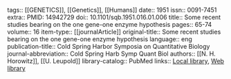 tags:: [[GENETICS]], [[Genetics]], [[Humans]]
date:: 1951
issn:: 0091-7451
extra:: PMID: 14942729
doi:: 10.1101/sqb.1951.016.01.006
title:: Some recent studies bearing on the one gene-one enzyme hypothesis
pages:: 65-74
volume:: 16
item-type:: [[journalArticle]]
original-title:: Some recent studies bearing on the one gene-one enzyme hypothesis
language:: eng
publication-title:: Cold Spring Harbor Symposia on Quantitative Biology
journal-abbreviation:: Cold Spring Harb Symp Quant Biol
authors:: [[N. H. Horowitz]], [[U. Leupold]]
library-catalog:: PubMed
links:: [Local library](zotero://select/library/items/8MF883K2), [Web library](https://www.zotero.org/users/6106196/items/8MF883K2)

